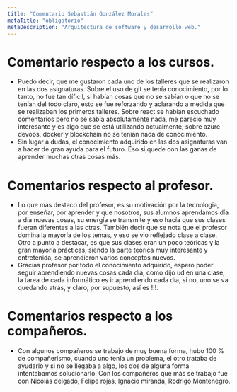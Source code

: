 ```yaml
---
title: "Comentario Sebastián González Morales"
metaTitle: "obligatorio"
metaDescription: "Arquitectura de software y desarrollo web."
---
```


# Comentario respecto a los cursos.

- Puedo decir, que me gustaron cada uno de los talleres que se realizaron en las dos asignaturas. Sobre el uso de git se tenía conocimiento, por lo tanto, no fue tan díficil, si habían cosas que no se sabían o que no se tenían del todo claro, esto se fue reforzando y aclarando a medida que se realizaban los primeros talleres. Sobre react se habían escuchado comentarios pero no se sabía absolutamente nada, me parecio muy interesante y es algo que se está utilizando actualmente, sobre azure devops, docker y blockchain no se tenían nada de conocimiento.
- Sin lugar a dudas, el conocimiento adquirido en las dos asignaturas van a hacer de gran ayuda para el futuro. Eso si,quede con las ganas de aprender muchas otras cosas más.

# Comentarios respecto al profesor.

- Lo que más destaco del profesor, es su motivación por la tecnologia, por enseñar, por aprender y que nosotros, sus alumnos aprendamos día a día nuevas cosas, su energía se transmite y eso hacía que sus clases fueran diferentes a las otras. También decir que se nota que el profesor domina la mayoría de los temas, y eso se vio reflejado clase a clase. Otro a punto a destacar, es que sus clases eran un poco teóricas y la gran mayoría prácticas, siendo la parte teórica muy interesante y entretenida, se aprendieron varios conceptos nuevos.
- Gracias profesor por todo el conocimiento adquirido, espero poder seguir aprendiendo nuevas cosas cada día, como dijo ud en una clase, la tarea de cada informático es ir aprendiendo cada día, si no, uno se va quedando atrás, y claro, por supuesto, así es !!!. 

# Comentarios respecto a los compañeros.

- Con algunos compañeros se trabajo de muy buena forma, hubo 100 % de compañerismo, cuando uno tenía un problema, el otro trataba de ayudarlo y si no se llegaba a algo, los dos de alguna forma intentabamos solucionarlo. Con los compañeros que más se trabajo fue con Nicolás delgado, Felipe rojas, Ignacio miranda, Rodrigo Montenegro.  
